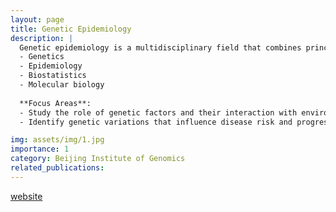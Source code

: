 ```yaml
---
layout: page
title: Genetic Epidemiology
description: |
  Genetic epidemiology is a multidisciplinary field that combines principles from:
  - Genetics
  - Epidemiology
  - Biostatistics
  - Molecular biology
  
  **Focus Areas**:
  - Study the role of genetic factors and their interaction with environmental factors in the occurrence and distribution of diseases within populations.
  - Identify genetic variations that influence disease risk and progression.

img: assets/img/1.jpg
importance: 1
category: Beijing Institute of Genomics
related_publications:
---
```


[website](https://ringku09.github.io/)
